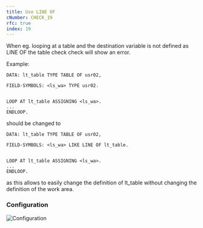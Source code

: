 ```yaml
---
title: Use LINE OF
cNumber: CHECK_19
rfc: true
index: 19
---
```


When eg. looping at a table and the destination variable is not defined as LINE OF the table check check will show an error.


Example:
```abap
DATA: lt_table TYPE TABLE OF usr02,

FIELD-SYMBOLS: <ls_wa> TYPE usr02.


LOOP AT lt_table ASSIGNING <ls_wa>.
...
ENDLOOP.
```

should be changed to

```abap
DATA: lt_table TYPE TABLE OF usr02,

FIELD-SYMBOLS: <ls_wa> LIKE LINE OF lt_table.


LOOP AT lt_table ASSIGNING <ls_wa>.
...
ENDLOOP.
```

as this allows to easily change the definition of lt_table without changing the definition of the work area.

### Configuration
![Configuration](/img/19_conf.png)